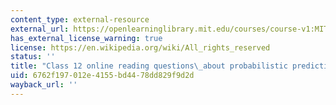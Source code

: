 ```yaml
---
content_type: external-resource
external_url: https://openlearninglibrary.mit.edu/courses/course-v1:MITx+18.05r_10+2022_Summer/courseware/week7/class12/2?activate_block_id=block-v1%3AMITx%2B18.05r_10%2B2022_Summer%2Btype%40vertical%2Bblock%40class12-rq1-vertical
has_external_license_warning: true
license: https://en.wikipedia.org/wiki/All_rights_reserved
status: ''
title: "Class 12 online reading questions\_about probabilistic prediction"
uid: 6762f197-012e-4155-bd44-78dd829f9d2d
wayback_url: ''
---
```

